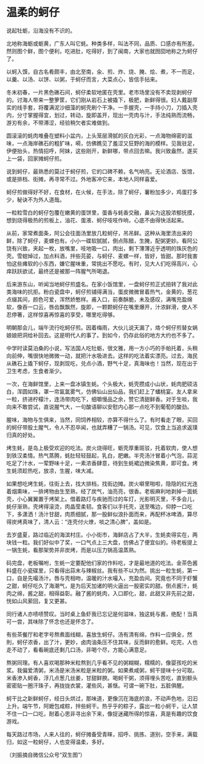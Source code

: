 # 温柔的蚵仔

说起牡蛎，沿海没有不识的。 

北地称海蛎或蛎黄，广东人叫它蚝。种类多样，叫法不同，品质、口感亦有所差。然则图个鲜，图个便利，吃进肚，吃得好，到了闽南，大家也就囫囵地称之为蚵仔了。 

以蚵入馔，自古名肴颇丰，由北至南，汆、煎、炸、烧、腌、烩、煮，不一而足，以羹、以汤、以饼、以粥，于蚵仔而言，大菜点心，皆信手拈来。 

冬末初春，一片黑色礁石间，蚵仔柔软地匿在壳里。老市场里没有不卖现剥蚵仔的。讨海人带来一整箩筐，它们刚从岩石上被撬下，极肥，新鲜得很。妇人戴副厚实的线手套，将覆满泥沙细藻的蚵壳刷个干净。一手握壳，一手持小刀，刀插入壳内，分寸掌握得宜，划过，转动，旋即盖开，现出一壳肉与汁，手法纯熟而流畅，游刃有余，不带滞涩，经验稍欠者实难做到。 

圆滚滚的蚝肉堆叠在塑料小盆内，上头笼层滑腻的灰白光彩，一点海物绵密的滋味，一点海岸礁石的粗犷味，嗬，仿佛瞧见了羞涩又狂野的海的模样。见我驻足，伊便抬头，热情招呼，阿妹，这些刚开，新鲜哪，带点回去嘛。我兴致盎然，遂买上一袋，回家摊蚵仔煎。 

说到蚵仔，最熟悉的莫过于蚵仔煎，它的口碑不赖，名气响亮。无论酒店、饭馆，或是排档、街摊，再寻常不过。外地客冲它来，本地人同样喜爱。 

蚵仔煎做得好不好，在食材，在火候，在手法，除了蚵仔，薯粉加多少，鸡蛋打多少，秘诀不为外人道哉。 

一粒粒雪白的蚵仔包覆在嫩黄的蛋饼里，蛋香与蚝香交融，鼻尖为这股浓郁抚摸，想到烧得极热的煎板上，油花、蛋液、蚵仔吱吱作响，心底不由得快活起来。 

从前，家常煮面条，阿公会往面汤里放几粒蚵仔，吊吊鲜。这种从海里渍出来的鲜，除了蚵仔，麦螺也有。小小一碟软腻腻，倒点陈醋，生腌，配粥更妙。看阿公饶有兴致，夹起一枚，放嘴里，吱地吸一口，肉出，剩下薄薄近乎透明的珠灰色的壳。雪蚶焯过，加点料酒，拌些芫荽，与蚵仔、麦螺一样，皆好，皆甜。那时我害怕这些瘫软的小东西，嫌它腥味重，常挑出不愿吃。有时，见大人们吃得高兴，心痒跃跃欲试，最终还是被那一阵腥气所喝退。 

后来游东山，听闻当地蚵仔煎盛名。在家小饭馆里，一盘蚵仔煎正式扭转了我对此类海味的抗拒。粉白瓷盘中，蚵仔煎铺得满当，蛋皮微微冒着热气，金黄的，葱花点缀其间，颜色可爱，浑然娇憨样。甫入口，前奏酥脆，未及感叹，满嘴充盈绵软，像吞一口云，唇齿飘飘然，旋即，一颗颗蚵仔在嘴里爆开，汁浓鲜滑，使人不忍停箸，这样惊喜再惊喜的享受，哪里吃得够。 

明朝那会儿，端午流行吃蚵仔煎。因着梅雨，大伙儿说天漏了，烙个蚵仔煎替女娲娘娘把洞给补回去。这是明代人的事了。到如今，仍存此俗的地方大约也不多了。 

中学时读莫泊桑的小说，写法国人吃牡蛎，很文雅，用一方小巧的手帕托着，头稍向前伸，嘴很快地微微一动，就把汁水吸进去。这样的吃法着实漂亮。过去，海民从礁石上撬下蚵仔，现剥现吃，兑点小酒，野气十足，真海味也！当然，现在出于卫生考虑，生食者渐少。 

一次，在海鲜馆里，上来一盘冰镇生蚝。个头极大，蚝壳攒成小山状，蚝肉肥硕洁白，浑圆如珠，罩一帘氤氲雾气，仿佛仙山出仙品，我们赶上了蟠桃宴。友人拿来一粒，挤进柠檬汁，连汤带肉吃下，细嚼慢品之余，赞它清甜鲜香。对于生啖，我向来不敢尝试，直说腥气大，一句酸语聊以安慰内心那一点吃不到葡萄的酸劲。 

腥味，海物与生俱来，当然，同饲养相较，亦算不得什么了。有时看走了眼，买回的蚵仔带股土腥气，令人不忍卒闻，也就弄糟了一锅汤。可见，饮食上当追求返璞归真的好处。 

烤生蚝，是岛上极受欢迎的吃法。炭火烧得旺，蛎壳厚重斑驳，托着软肉，使人想到铁汉柔情。热气蒸腾，蚝肚轻轻鼓起，乳白，肥嫩。半壳汤汁冒着小气泡，蒜泥吃足了汁水，一荤野味十足，一素浓香肆意，待到生蚝裙边微染焦黄，即可食。烤生蚝须趁热吃，放凉，生腥，味大减。 

如果想吃烤生蚝，往街上去，找大排档，找街边摊。炭火噼里啪啦，隐隐的红光连着烟熏味，一排烤物由生至熟，经了炭气，油亮亮，很香。老板麻利地剥掉一面蚝壳，小心翼翼置于烤架上。借着路灯与疾驰而过的车灯，光影明灭里，不多会儿，蚝仔渐熟，壳烤得滚烫，肉晶莹柔韧。食客们以手托壳，送至嘴边，仰脖一口吃下，多潇洒！汤汁甘甜，肉质细腻，那一股鲜似浪扑面而来，再配杯冰啤酒，算尽得炭烤真味了，清人云：“连壳付火燎，啖之清心脾”，盖如是。 

去岁盛夏，路过临近的海滨村庄。小小街市，海鲜店占了大半，生蚝卖得实在，两块钱一粒。我们好似中了奖，一口气点上三大盘，仿佛占了便宜似的。待老板提上一锅生蚝，看那架势并非炭烤，而是以压力锅高温蒸熟。 

码完盘，老板嘱咐，生蚝一定要配他们家的作料吃，才是最地道的吃法。金茶色酱料盛在小瓷碟里，只看得出蒜末与辣椒丝。我有些不以为然。挑出一粒生蚝，第一口，自是先嘬汤汁。唇与壳相吻，温暖的汁水嘬入，充盈齿间。究竟也不同于虾蟹之甜，蚵仔吃久了海潮气，是为后天加诸的明火逼出一股密实的甜。倒点酱汁，蚝肉之绵，酱之甜，相得益彰。融了酱的蚝肉，入口即化，甜，此甜又非先前之甜，恍如山风萦回，复又更甚。 

同行诸人亦啧啧赞叹。当时桌上鱼虾我已忘记是何滋味，独这蚝与酱，绝配！当真可一尝，其味除了怀念也还是怀念了。 

有些茶餐厅和老字号熬煮面线糊，喜放生蚵仔。汤有清有绵，作料一应俱全，然則，蚵仔浓香，出了汁，更妙，卤肉油条压不住其味，反而鲜的愈鲜。吃完，人也走不动了，看看碗底还剩几口汤，非喝个尽，方能心满意足。 

熬粥同理。有人喜欢喝那种米粒熬到几乎看不见的粥糊糊，糯糯的，像婴孩吃的米浆。我偏爱清粥，米汤是米汤米粒是米粒的粥。如果煮咸粥，蚵干提味十分可取。米香渗入蚵香，浮几点葱几丝姜，甘甜鲜腴。喝蚵干粥，须得埋头苦吃，直到额头密密贴一圈汗珠子，再拢拢衣裳，灌些风，甚惬。可谓一碗下肚，五脏俱醒。 

蚵干比之新鲜蚵仔，经日头烘过，那味道，更像沉在海底的浪，不动声色地，汩汩上升。端午节，阿嬷包咸粽，拌些蚵干。热乎乎的粽子，露出一粒小蚵干，让人禁不住一口一口吃，耐着心思非寻出余下来，像捉迷藏所得的惊喜，真是有趣的饮食游戏。 

每天路过市场，人来人往的，蚵仔摊备受青睐，招呼、挑拣、道别，空手来，满载归，如这一粒蚵仔，人也变得温柔，多好。 

（刘振摘自微信公众号“双生图”）